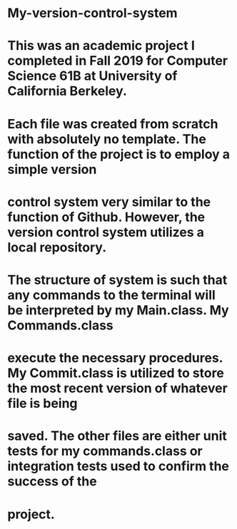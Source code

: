 # My-version-control-system

# This was an academic project I completed in Fall 2019 for Computer Science 61B at University of California Berkeley.
# Each file was created from scratch with absolutely no template. The function of the project is to employ a simple version
# control system very similar to the function of Github. However, the version control system utilizes a local repository.
# The structure of system is such that any commands to the terminal will be interpreted by my Main.class. My Commands.class
# execute the necessary procedures. My Commit.class is utilized to store the most recent version of whatever file is being
# saved. The other files are either unit tests for my commands.class or integration tests used to confirm the success of the
# project.
